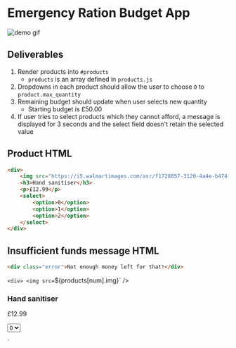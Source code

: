 # Emergency Ration Budget App

![demo gif](./example.gif)

## Deliverables

1. Render products into `#products`
    * `products` is an array defined in `products.js`
2. Dropdowns in each product should allow the user to choose `0` to `product.max_quantity`
3. Remaining budget should update when user selects new quantity
    * Starting budget is £50.00
4. If user tries to select products which they cannot afford, a message is displayed for 3 seconds and the select field doesn't retain the selected value

## Product HTML

```HTML
<div>
    <img src="https://i5.walmartimages.com/asr/f1728857-3120-4a4e-b474-d66f8ad1bc77_1.7e41f79bcada186bbbc136d1094be906.jpeg?odnWidth=450&amp;odnHeight=450&amp;odnBg=ffffff" />
    <h3>Hand sanitiser</h3>
    <p>£12.99</p>
    <select>
        <option>0</option>
        <option>1</option>
        <option>2</option>
    </select>
</div>
```

## Insufficient funds message HTML

```HTML
<div class="error">Not enough money left for that!</div>
```


`<div>
    <img src=`${products[num].img}` />
    <h3>Hand sanitiser</h3>
    <p>£12.99</p>
    <select>
        <option>0</option>
        <option>1</option>
        <option>2</option>
    </select>
</div>`